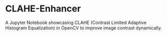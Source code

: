 # CLAHE-Enhancer
A Jupyter Notebook showcasing CLAHE (Contrast Limited Adaptive Histogram Equalization) in OpenCV to improve image contrast dynamically.
